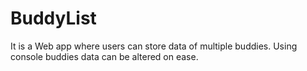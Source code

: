 # BuddyList

It is a Web app where users can store data of multiple buddies.
Using console buddies data can be altered on ease.
